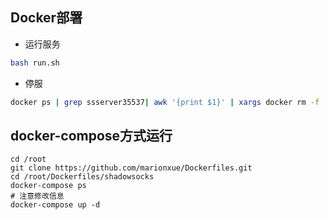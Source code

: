 ## Docker部署
* 运行服务
```bash
bash run.sh
```
* 停服
```bash
docker ps | grep ssserver35537| awk '{print $1}' | xargs docker rm -f
```


## docker-compose方式运行
```
cd /root
git clone https://github.com/marionxue/Dockerfiles.git
cd /root/Dockerfiles/shadowsocks
docker-compose ps
# 注意修改信息
docker-compose up -d
```
